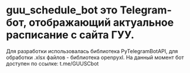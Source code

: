 # guu_schedule_bot это Telegram-бот, отображающий актуальное расписание с сайта ГУУ.
Для разработки использовалась библиотека PyTelegramBotAPI, для обработки .xlsx файлов - библиотека openpyxl.
На данный момент бот доступен по ссылке: t.me/GUUSCbot
